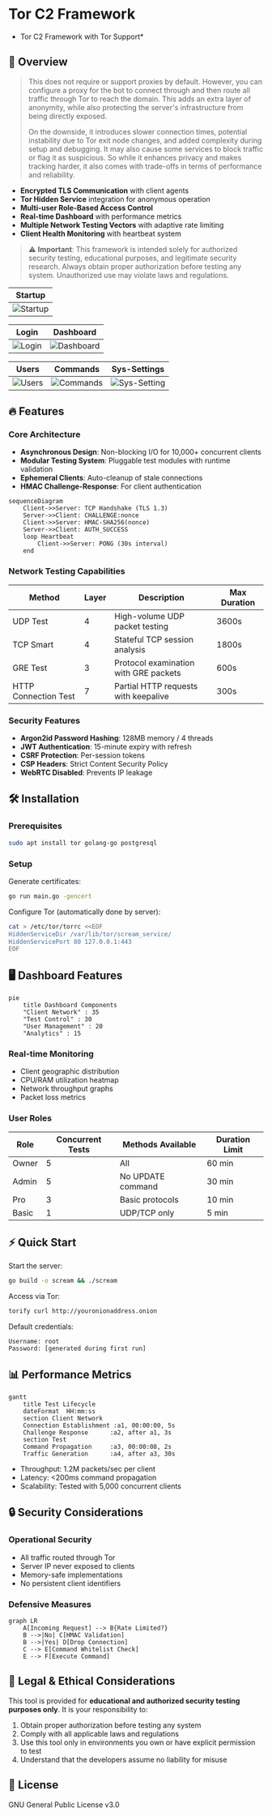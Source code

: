 # Tor C2 Framework

* Tor C2 Framework with Tor Support*

## 📌 Overview

> This does not require or support proxies by default. However, you can configure a proxy for the bot to connect through and then route all traffic through Tor to reach the domain. This adds an extra layer of anonymity, while also protecting the server's infrastructure from being directly exposed.
> 
>  On the downside, it introduces slower connection times, potential instability due to Tor exit node changes, and added complexity during setup and debugging. It may also cause some services to block traffic or flag it as suspicious. So while it enhances privacy and makes tracking harder, it also comes with trade-offs in terms of performance and reliability.

- **Encrypted TLS Communication** with client agents
- **Tor Hidden Service** integration for anonymous operation
- **Multi-user Role-Based Access Control**
- **Real-time Dashboard** with performance metrics
- **Multiple Network Testing Vectors** with adaptive rate limiting
- **Client Health Monitoring** with heartbeat system

> ⚠️ **Important**: This framework is intended solely for authorized security testing, educational purposes, and legitimate security research. Always obtain proper authorization before testing any system. Unauthorized use may violate laws and regulations.

| Startup | 
|---------|
| ![Startup](https://github.com/user-attachments/assets/9ff3101e-cea6-4a7c-8d13-af54f8c891cc) | 

| Login | Dashboard |
|-------|----------|
| ![Login](https://github.com/user-attachments/assets/26734671-aae5-4240-a7e6-ee6ed836e5f8) | ![Dashboard](https://github.com/user-attachments/assets/e7872d5c-e78b-47d8-b580-8dcf16b7a79a) |

| Users | Commands | Sys-Settings |
|-------|----------|--------------|
| ![Users](https://github.com/user-attachments/assets/5937982b-fe99-4e0f-a859-54ff94b187cd) | ![Commands](https://github.com/user-attachments/assets/092f24e0-f332-4496-b399-2b00b76908c9) | ![Sys-Setting](https://github.com/user-attachments/assets/50c66a61-8ca4-4def-b28c-cce4e08909c4) |

## 🔥 Features

### Core Architecture

- **Asynchronous Design**: Non-blocking I/O for 10,000+ concurrent clients
- **Modular Testing System**: Pluggable test modules with runtime validation
- **Ephemeral Clients**: Auto-cleanup of stale connections
- **HMAC Challenge-Response**: For client authentication

```mermaid
sequenceDiagram
    Client->>Server: TCP Handshake (TLS 1.3)
    Server->>Client: CHALLENGE:nonce
    Client->>Server: HMAC-SHA256(nonce)
    Server->>Client: AUTH_SUCCESS
    loop Heartbeat
        Client->>Server: PONG (30s interval)
    end
```

### Network Testing Capabilities

| Method | Layer | Description | Max Duration |
|--------|-------|-------------|--------------|
| UDP Test | 4 | High-volume UDP packet testing | 3600s |
| TCP Smart | 4 | Stateful TCP session analysis | 1800s |
| GRE Test | 3 | Protocol examination with GRE packets | 600s |
| HTTP Connection Test | 7 | Partial HTTP requests with keepalive | 300s |

### Security Features

- **Argon2id Password Hashing**: 128MB memory / 4 threads
- **JWT Authentication**: 15-minute expiry with refresh
- **CSRF Protection**: Per-session tokens
- **CSP Headers**: Strict Content Security Policy
- **WebRTC Disabled**: Prevents IP leakage

## 🛠️ Installation

### Prerequisites

```bash
sudo apt install tor golang-go postgresql
```

### Setup

Generate certificates:
```bash
go run main.go -gencert
```

Configure Tor (automatically done by server):
```bash
cat > /etc/tor/torrc <<EOF
HiddenServiceDir /var/lib/tor/scream_service/
HiddenServicePort 80 127.0.0.1:443
EOF
```

## 🖥️ Dashboard Features

```mermaid
pie
    title Dashboard Components
    "Client Network" : 35
    "Test Control" : 30
    "User Management" : 20
    "Analytics" : 15
```

### Real-time Monitoring

- Client geographic distribution
- CPU/RAM utilization heatmap
- Network throughput graphs
- Packet loss metrics

### User Roles

| Role | Concurrent Tests | Methods Available | Duration Limit |
|------|-----------------|-------------------|---------------|
| Owner | 5 | All | 60 min |
| Admin | 5 | No UPDATE command | 30 min |
| Pro | 3 | Basic protocols | 10 min |
| Basic | 1 | UDP/TCP only | 5 min |

## ⚡ Quick Start

Start the server:
```bash
go build -o scream && ./scream 
```

Access via Tor:
```bash
torify curl http://youronionaddress.onion
```

Default credentials:
```
Username: root
Password: [generated during first run]
```

## 📊 Performance Metrics

```mermaid
gantt
    title Test Lifecycle
    dateFormat  HH:mm:ss
    section Client Network
    Connection Establishment :a1, 00:00:00, 5s
    Challenge Response      :a2, after a1, 3s
    section Test
    Command Propagation     :a3, 00:00:08, 2s
    Traffic Generation      :a4, after a3, 30s
```

- Throughput: 1.2M packets/sec per client
- Latency: <200ms command propagation
- Scalability: Tested with 5,000 concurrent clients

## 🔒 Security Considerations

### Operational Security

- All traffic routed through Tor
- Server IP never exposed to clients
- Memory-safe implementations
- No persistent client identifiers

### Defensive Measures

```mermaid
graph LR
    A[Incoming Request] --> B{Rate Limited?}
    B -->|No| C[HMAC Validation]
    B -->|Yes| D[Drop Connection]
    C --> E[Command Whitelist Check]
    E --> F[Execute Command]
```

## 🚨 Legal & Ethical Considerations

This tool is provided for **educational and authorized security testing purposes only**. It is your responsibility to:

1. Obtain proper authorization before testing any system
2. Comply with all applicable laws and regulations
3. Use this tool only in environments you own or have explicit permission to test
4. Understand that the developers assume no liability for misuse

## 📜 License

GNU General Public License v3.0
